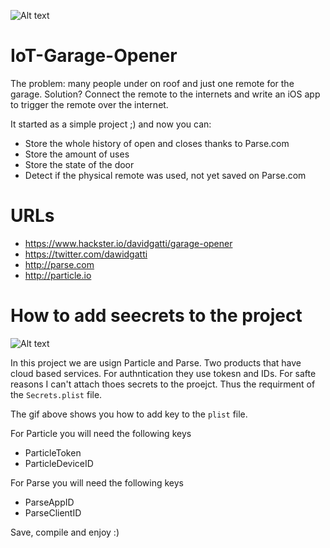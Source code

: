 ![Alt text](https://github.com/davidgatti/IoT-Garage-Opener/blob/assets/Assets/header.jpg "IoT Garage Opener")

# IoT-Garage-Opener
The problem: many people under on roof and just one remote for the garage. Solution? Connect the remote to the internets and write an iOS app to trigger the remote over the internet.

It started as a simple project ;) and now you can:

- Store the whole history of open and closes thanks to Parse.com
- Store the amount of uses 
- Store the state of the door
- Detect if the physical remote was used, not yet saved on Parse.com

# URLs

- https://www.hackster.io/davidgatti/garage-opener
- https://twitter.com/dawidgatti
- http://parse.com
- http://particle.io

# How to add seecrets to the project

![Alt text](https://github.com/davidgatti/IoT-Garage-Opener/blob/assets/Assets/How%20to%20add%20plist.gif "How to add plist in Xcode")

In this project we are usign Particle and Parse. Two products that have cloud based services. For authntication they use tokesn and IDs. For safte reasons I can't attach thoes secrets to the proejct. Thus the requirment of the `Secrets.plist` file. 

The gif above shows you how to add key to the `plist` file. 

For Particle you will need the following keys

- ParticleToken
- ParticleDeviceID

For Parse you will need the following keys

- ParseAppID
- ParseClientID

Save, compile and enjoy :)

